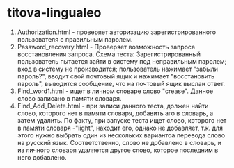 titova-lingualeo
================
1) Authorization.html - проверяет авторизацию зарегистрированного пользователя с правильным паролем.
2) Password_recovery.html - Проверяет возможность запроса восстановления запроса. Схема теста:
Зарегистрированный пользователь пытается зайти в систему под неправильным паролем; вход в систему не производится;
пользователь нажимает "забыли пароль?", вводит свой почтовый ящик и нажимает "восстановить пароль", выводится сообщение,
что на почтовый ящик выслан ответ.
3) Find_word1.html - ищет в личном словаре слово "crease". Данное слово записано в памяти словаря.
4) Find_Add_Delete.html - при записи данного теста, должен найти слово, которого нет в памяти словаря, добавить аго в словарь,
а затем удалить. По факту, при запуске теста ищет слово, которого нет в памяти словаря -"light", находит его, однако не добавляет, 
т.к. для этого нужно выбрать один из нескольких вариантоа перевода слово на русский язык. Соответственно, слово не добавлено в словарь, 
и из личного словаря удаляется другое слово, которое последним в него добавлено.
